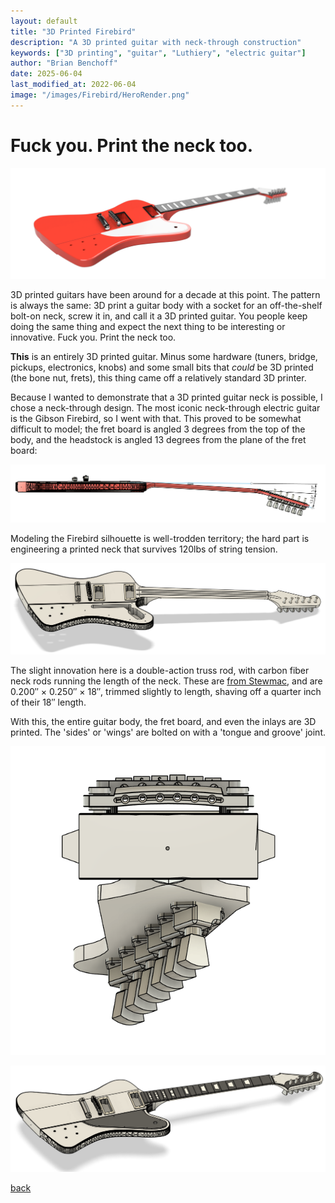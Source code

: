 ```yaml
---
layout: default
title: "3D Printed Firebird"
description: "A 3D printed guitar with neck-through construction"
keywords: ["3D printing", "guitar", "Luthiery", "electric guitar"]
author: "Brian Benchoff"
date: 2025-06-04
last_modified_at: 2022-06-04
image: "/images/Firebird/HeroRender.png"
---
```


# Fuck you. Print the neck too.

![The hero shot](/images/Firebird/HeroBig.png)

3D printed guitars have been around for a decade at this point. The pattern is always the same: 3D print a guitar body with a socket for an off-the-shelf bolt-on neck, screw it in, and call it a 3D printed guitar. You people keep doing the same thing and expect the next thing to be interesting or innovative. Fuck you. Print the neck too.

__This__ is an entirely 3D printed guitar. Minus some hardware (tuners, bridge, pickups, electronics, knobs) and some small bits that _could_ be 3D printed (the bone nut, frets), this thing came off a relatively standard 3D printer.

Because I wanted to demonstrate that a 3D printed guitar neck is possible, I chose a neck-through design. The most iconic neck-through electric guitar is the Gibson Firebird, so I went with that. This proved to be somewhat difficult to model; the fret board is angled 3 degrees from the top of the body, and the headstock is angled 13 degrees from the plane of the fret board:

![compound angles for the construction](/images/Firebird/StringAngles.png)

Modeling the Firebird silhouette is well-trodden territory; the hard part is engineering a printed neck that survives 120lbs of string tension.

![The guitar without pickguard or fretboard](/images/Firebird/without.png)

The slight innovation here is a double-action truss rod, with carbon fiber neck rods running the length of the neck. These are [from Stewmac](https://www.stewmac.com/luthier-tools-and-supplies/materials/truss-rods/carbon-fiber/carbon-fiber-neck-rods/), and are 0.200″ × 0.250″ × 18″, trimmed slightly to length, shaving off a quarter inch of their 18″ length.

With this, the entire guitar body, the fret board, and even the inlays are 3D printed. The 'sides' or 'wings' are bolted on with a 'tongue and groove' joint.

![The end of the guitar, showing the 'tongue and groove' construction for the body wings](/images/Firebird/end.png)

![another hero shot](/images/Firebird/HeroRender.png)



[back](../)
